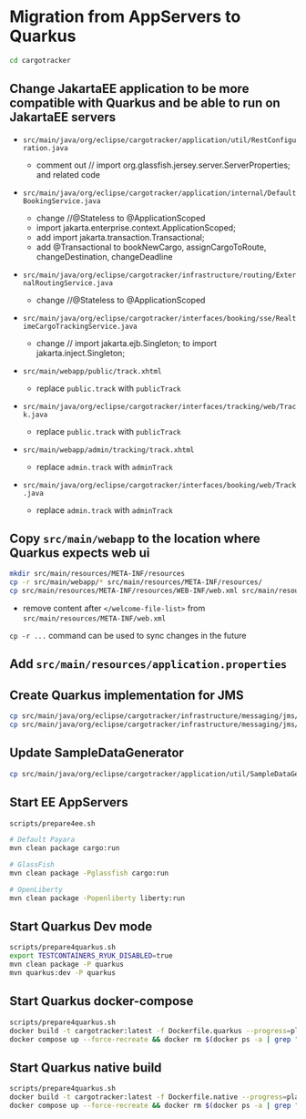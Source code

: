 # Migration from AppServers to Quarkus

```bash
cd cargotracker
```

## Change JakartaEE application to be more compatible with Quarkus and be able to run on JakartaEE servers

- `src/main/java/org/eclipse/cargotracker/application/util/RestConfiguration.java`
    - comment out // import org.glassfish.jersey.server.ServerProperties; and related code

- `src/main/java/org/eclipse/cargotracker/application/internal/DefaultBookingService.java`
    - change //@Stateless to @ApplicationScoped
    - import jakarta.enterprise.context.ApplicationScoped;
    - add import jakarta.transaction.Transactional;
    - add @Transactional to bookNewCargo, assignCargoToRoute, changeDestination, changeDeadline

- `src/main/java/org/eclipse/cargotracker/infrastructure/routing/ExternalRoutingService.java`
    - change //@Stateless to @ApplicationScoped

- `src/main/java/org/eclipse/cargotracker/interfaces/booking/sse/RealtimeCargoTrackingService.java`
    - change // import jakarta.ejb.Singleton; to import jakarta.inject.Singleton;

- `src/main/webapp/public/track.xhtml`
    - replace `public.track` with `publicTrack`

- `src/main/java/org/eclipse/cargotracker/interfaces/tracking/web/Track.java`
    - replace `public.track` with `publicTrack`

- `src/main/webapp/admin/tracking/track.xhtml`
    - replace `admin.track` with `adminTrack`

- `src/main/java/org/eclipse/cargotracker/interfaces/booking/web/Track.java`
    - replace `admin.track` with `adminTrack`

## Copy `src/main/webapp` to the location where Quarkus expects web ui

```bash
mkdir src/main/resources/META-INF/resources
cp -r src/main/webapp/* src/main/resources/META-INF/resources/
cp src/main/resources/META-INF/resources/WEB-INF/web.xml src/main/resources/META-INF/web.xml
```

- remove content after `</welcome-file-list>` from `src/main/resources/META-INF/web.xml`

`cp -r ...` command can be used to sync changes in the future

## Add `src/main/resources/application.properties`

## Create Quarkus implementation for JMS

```bash
cp src/main/java/org/eclipse/cargotracker/infrastructure/messaging/jms/JmsApplicationEvents.java.quarkus src/main/java/org/eclipse/cargotracker/infrastructure/messaging/jms/JmsApplicationEvents.java
cp src/main/java/org/eclipse/cargotracker/infrastructure/messaging/jms/HandlingEventRegistrationAttemptConsumer.java.quarkus src/main/java/org/eclipse/cargotracker/infrastructure/messaging/jms/HandlingEventRegistrationAttemptConsumer.java
```

## Update SampleDataGenerator

```bash
cp src/main/java/org/eclipse/cargotracker/application/util/SampleDataGenerator.java.quarkus src/main/java/org/eclipse/cargotracker/application/util/SampleDataGenerator.java
```

## Start EE AppServers

```bash
scripts/prepare4ee.sh

# Default Payara
mvn clean package cargo:run

# GlassFish
mvn clean package -Pglassfish cargo:run

# OpenLiberty
mvn clean package -Popenliberty liberty:run
```

## Start Quarkus Dev mode

```bash
scripts/prepare4quarkus.sh
export TESTCONTAINERS_RYUK_DISABLED=true
mvn clean package -P quarkus
mvn quarkus:dev -P quarkus
```

## Start Quarkus docker-compose

```bash
scripts/prepare4quarkus.sh
docker build -t cargotracker:latest -f Dockerfile.quarkus --progress=plain .
docker compose up --force-recreate && docker rm $(docker ps -a | grep "cargotracker" | awk '{print $1}')
```

## Start Quarkus native build

```bash
scripts/prepare4quarkus.sh
docker build -t cargotracker:latest -f Dockerfile.native --progress=plain .
docker compose up --force-recreate && docker rm $(docker ps -a | grep "cargotracker" | awk '{print $1}')
```
